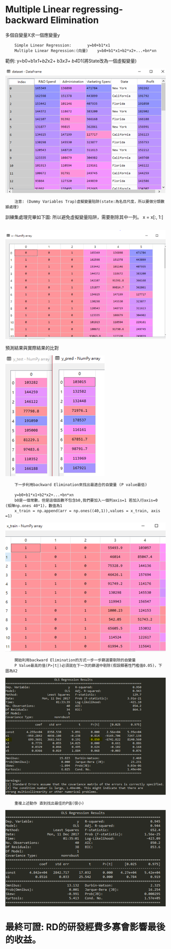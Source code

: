 # Multiple Linear regressing- backward Elimination
多個自變量X求一個應變量y

        Simple Linear Regression:       y=b0+b1*x1
        Multiple Linear Regression:(向量)    y=b0+b1*x1+b2*x2+...+bn*xn

範例: y=b0+b1*x1+b2*x2+ b3*x3+ b4*D1(將State改為一個虛擬變量)

 ![image](https://github.com/egroeglee/pictures/blob/master/MultipleLinearRegression/1.png)
 
        注意: (Dummy Variables Trap)虛擬變量陷阱(state:為名目尺度，所以要做分類數據處理)

訓練集處理完畢如下圖: 所以避免虛擬變量陷阱，需要刪除其中一列。 x = x[:, 1:]

  ![image](https://github.com/egroeglee/pictures/blob/master/MultipleLinearRegression/2.png)
  
預測結果與實際結果的比對

  ![image](https://github.com/egroeglee/pictures/blob/master/MultipleLinearRegression/3.png)
  
        下一步利用backward Elimination來找出最適合的自變量 (P value最低)
        
        y=b0+b1*x1+b2*x2+...+bn*xn
        b0是一個常數，但是這個函數不包含b0,我們要加入一個列axis=1 若加入行axis=0 (矩陣np.ones 40*1)，數值為1
        x_train = np.append(arr = np.ones((40,1)),values = x_train, axis =1)

  ![image](https://github.com/egroeglee/pictures/blob/master/MultipleLinearRegression/4.png)
  
        開始利用backward Elimination的方式一步一步篩選要剔除的自變量
        P Value最高的值(P>|t|)必須就在下一次的篩選中剔除(假設顯著性門檻值0.05)，下圖為X2 

  ![image](https://github.com/egroeglee/pictures/blob/master/MultipleLinearRegression/5.png)
  
        重複上述動作 直到找出最佳的P值(很小)

  ![image](https://github.com/egroeglee/pictures/blob/master/MultipleLinearRegression/6.png)
  
# 最終可證: RD的研發經費多寡會影響最後的收益。

